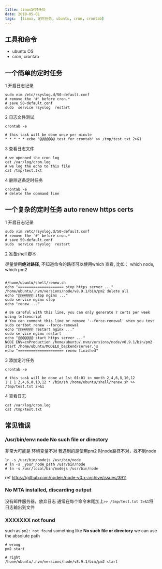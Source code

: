 ```yaml
---
title: linux定时任务
date: 2018-05-01
tags:  [linux, 定时任务, ubuntu, cron, crontab]
---
```



## 工具和命令 
- ubuntu OS
- cron, crontab 

## 一个简单的定时任务

1 开启日志记录
```
sudo vim /etc/rsyslog.d/50-default.conf
# remove the '#' before cron.*
# save 50-default.conf
sudo  service rsyslog  restart
```

2 日志文件测试
```
crontab -e
```

```
# this task will be done once per minute
* * * * * echo "@@@@@@@ test for crontab" >> /tmp/test.txt 2>&1
```

3 查看日志文件
```
# we openned the cron log
cat /var/log/cron.log
# we log the echo to this file
cat /tmp/test.txt
```

4 删除这条定时任务
```
crontab -e
# delete the command line
```

## 一个复杂的定时任务 auto renew https certs
1 开启日志记录
```
sudo vim /etc/rsyslog.d/50-default.conf
# remove the '#' before cron.*
# save 50-default.conf
sudo  service rsyslog  restart
```

2 准备shell 脚本

尽量使用**绝对路径**, 不知道命令的路径可以使用which 查看, 比如： which node, which pm2
``` 

#/home/ubuntu/shell/renew.sh
echo "===================== stop https server ..."
/home/ubuntu/.nvm/versions/node/v8.9.1/bin/pm2 delete all
echo "@@@@@@@ stop nginx ..."
sudo service nginx stop
echo "renew ..."

# Be careful with this line, you can only generate 7 certs per week using letsencript
# You can comment this line or remove '--force-renewal' when you test
sudo certbot renew --force-renewal
echo "@@@@@@@ restart nginx ..."
sudo service nginx restart
echo "@@@@@@@ start https server ..."
NODE_ENV=cnProduction /home/ubuntu/.nvm/versions/node/v8.9.1/bin/pm2 start /home/ubuntu/MODELO_backend/server.js
echo "===================== renew finished"
```
3 添加定时任务
```
crontab -e
```

```
# this task will be done at 1st 01:01 in month 2,4,6,8,10,12
1 1 1 2,4,6,8,10,12 * /bin/sh /home/ubuntu/shell/renew.sh >> /tmp/test.txt 2>&1
```

4 查看日志
```
cat /var/log/cron.log
cat /tmp/test.txt
```

## 常见错误


### /usr/bin/env:node No such file or directory
非常大可能是 环境变量不对
我遇到的是使用pm2 时node路径不对，找不到node
```
ln -s /usr/bin/nodejs /usr/bin/node
# ln -s _your_node_path /usr/bin/node
# ln -s /usr/local/bin/nodejs /usr/bin/node
```
ref https://github.com/nodejs/node-v0.x-archive/issues/3911

### No MTA installed, discarding output
没有邮件服务器，放弃日志
通常在每个命令末尾加上`>> /tmp/test.txt 2>&1`将日志输出到文件


### XXXXXXX not found
such as `pm2: not found`
something like **No such file or directory**
we can use the absolute path

```
# wrong
pm2 start 

# right
/home/ubuntu/.nvm/versions/node/v8.9.1/bin/pm2 start 
```
